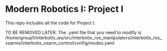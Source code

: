 # Modern Robotics I: Project I
This repo includes all the code for Project I. 

TO BE REMOVED LATER:
The .yaml file that you need to modify is /home/group1/interbotix_ws/src/interbotix_ros_manipulators/interbotix_ros_xsarms/interbotix_xsarm_control/config/modes.yaml
